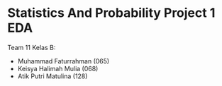 # Statistics And Probability Project 1 EDA

Team 11 Kelas B:

- Muhammad Faturrahman (065)
- Keisya Halimah Mulia (068)
-  Atik Putri Matulina (128)
